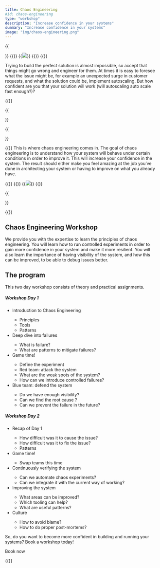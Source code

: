 ```yaml
---
title: Chaos Engineering
#id: chaos-engineering
type: "workshop"
description: "Increase confidence in your systems"
summary: "Increase confidence in your systems"
image: "img/chaos-engineering.png"
---
```


{{<section>}}
{{<col-left-2>}}
{{<img class="img-fluid" src="/img/icons/error.svg">}}
{{</col-left-2>}}
{{<col-right-10 title="Accept that every system will fail.">}}

Trying to build the perfect solution is almost impossible,
so accept that things might go wrong and engineer for
them. At times it is easy to foresee what the issue might be, for example an unexpected surge in customer
requests, and what the solution could be, implement autoscaling. But how confident are you that your
solution will work (will autoscaling auto scale fast enough?)?

{{</col-right-10>}}

{{</section>}}


{{<section>}}

{{<col-left-10 title="Gain confidence by introducing controlled chaos">}}
This is where chaos engineering comes in. The goal of chaos
engineering is to understand how your system will
behave under certain conditions in order to improve it. This will increase your confidence in the system.
The
result should either make you feel amazing at the job you’ve done in architecting your system or having to
improve
on what you already have.

{{</col-left-10>}}
{{<col-right-2>}}
{{<img class="img-fluid" src="/img/icons/reputation.svg">}}
{{</col-right-2>}}

{{</section>}}

{{<raw>}}

<section class="mt-lg-5 bg-diagonal">
  <div class="container mt-5">
    <div class="row text-center">
      <div class="col-lg-10 mx-auto">
      <h2 class="display-5">Chaos Engineering Workshop</h2>
            <p class="lead divider-subtitle mt-2 text-muted">We provide you with the expertise to learn the principles
              of chaos engineering. You will learn how to run
              controlled experiments in order to gain more confidence in your system and make it more resilient. You
              will also
              learn the importance of having visibility of the system, and how this can be improved, to be able to debug
              issues
              better.</p>
      </div>
      </div>
      <div class="row text-center">
      <div class="col-lg-8 mx-auto">
        <h2>The program</h2>
        <p class="lead divider-subtitle mt-2 text-muted">This two day workshop consists of theory and practical
          assignments.</p>
      </div>
    </div>
    <div class="row">
      <div class="card-group col-lg-10 mx-auto">
        <div class="card">
          <div class="card-body">
            <h5 class="card-title">Workshop Day 1</h5>
            <p class="card-text">
              <ul>
                <li>Introduction to Chaos Engineering</li>
                <ul>
                  <li>Principles</li>
                  <li>Tools</li>
                  <li>Patterns</li>
                </ul>
                <li>
                  Deep dive into failures
                </li>
                <ul>
                  <li>What is failure?</li>
                  <li>What are patterns to mitigate failures?</li>
                </ul>
                <li>Game time!</li>
                <ul>
                  <li>Define the experiment </li>
                  <li>Red team: attack the system</li>
                  <li>What are the weak spots of the system?</li>
                  <li>How can we introduce controlled failures?</li>
                </ul>
                <li>Blue team: defend the system</li>
                <ul>
                  <li>Do we have enough visibility?</li>
                  <li>Can we find the root cause ?</li>
                  <li>Can we prevent the failure in the future?</li>
                </ul>
              </ul>
            </p>
          </div>
        </div>
        <div class="card">
          <div class="card-body">
            <p class="card-text">
              <h5 class="card-title">Workshop Day 2</h5>
              <ul>
                <li>Recap of Day 1</li>
                <ul>
                  <li>How difficult was it to cause the issue?</li>
                  <li>How difficult was it to fix the issue?</li>
                  <li>Patterns</li>
                </ul>
                <li>Game time!</li>
                <ul>
                  <li>Swap teams this time</li>
                </ul>
                <li>Continuously verifying the system</li>
                <ul>
                  <li>Can we automate chaos experiments?</li>
                  <li>Can we integrate it with the current way of working?</li>
                </ul>
                <li>Improving the system</li>
                <ul>
                  <li>What areas can be improved?</li>
                  <li>Which tooling can help?</li>
                  <li>What are useful patterns?</li>
                </ul>
                <li>Culture</li>
                <ul>
                  <li>How to avoid blame?</li>
                  <li>How to do proper post-mortems?</li>
                </ul>
              </ul>
              </ul>
            </p>
          </div>
        </div>
      </div>
    </div>
    <div class="row mt-5">
      <div class="col-lg-12 text-center">
        <p>So, do you want to become more confident in building and running your systems? Book a workshop today!</p>
      </div>
      <div class="mx-auto text-center">
        <a class="btn btn-warning mt-lg-2" id="book" onclick="showZoomSidebar()">Book now</a>
        </a>
      </div>
    </div>
  </div>
  </div>
</section>

{{</raw>}}